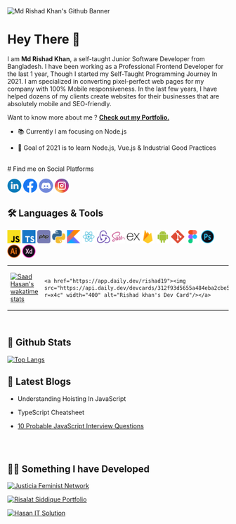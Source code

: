 <img title="" src="https://avatars.githubusercontent.com/u/66918654?v=4" alt="Md Rishad Khan's Github Banner" >

# Hey There 👋

I am **Md Rishad Khan**, a self-taught Junior Software Developer from Bangladesh. I have been working as a Professional Frontend Developer for the last 1 year, Though I started my Self-Taught Programming Journey In 2021. I am specialized in converting pixel-perfect web pages for my company with 100% Mobile responsiveness. In the last few years, I have helped dozens of my clients create websites for their businesses that are absolutely mobile and SEO-friendly.

Want to know more about me ? [**Check out my Portfolio.**](https://rishadprotfolio.netlify.app)

- 📚 Currently I am focusing on Node.js

- 🎯 Goal of 2021 is to learn Node.js, Vue.js & Industrial Good Practices

<br/>
# Find me on Social Platforms

[![Linkedin](https://raw.githubusercontent.com/saadh393/saadh393/main/images/linkedin.png "Linkedin")](https://www.linkedin.com/in/saadh393/ "Linkedin") [![Facebook](https://raw.githubusercontent.com/saadh393/saadh393/main/images/fb.png "Facebook")](http://facebook.com/saadh393 "Facebook") [![Discord](https://raw.githubusercontent.com/saadh393/saadh393/main/images/discord.png "Discord")](https://discordapp.com/users/saadh393#7577 "Discord") [![Instagram](https://raw.githubusercontent.com/saadh393/saadh393/main/images/instagram.png "Instagram")](https://www.instagram.com/saadh393/ "Instagram")

<div>

## 🛠 Languages & Tools

<img title="" src="https://raw.githubusercontent.com/saadh393/saadh393/main/images/javascript%20(2).png" alt="javascript (2).png" width="30" data-align="inline" /> 
<img title="" src="https://raw.githubusercontent.com/saadh393/saadh393/main/images/typescript.png" alt="typescript.png" width="30"data-align="inline"/> 
<img src="https://raw.githubusercontent.com/saadh393/saadh393/main/images/php.png" title="" alt="php.png" width="30" /> 
<img src="https://raw.githubusercontent.com/saadh393/saadh393/main/images/python.png" title="" alt="python.png" width="30" /> 
<img title="" src="https://raw.githubusercontent.com/saadh393/saadh393/main/images/kotlin.png" alt="kotlin.png" width="30" /> 
<img title="" src="https://raw.githubusercontent.com/saadh393/saadh393/main/images/react.png" alt="react.png" data-align="inline" width="30" /> 
<img src="https://raw.githubusercontent.com/saadh393/saadh393/main/images/redux.png" title="" alt="redux.png" width="30" /> 
<img src="https://raw.githubusercontent.com/saadh393/saadh393/main/images/sass.png" title="" alt="sass.png" width="30" /> 
<img src="https://raw.githubusercontent.com/saadh393/saadh393/main/images/express.png" title="" alt="express.png" width="30" /> 
<img src="https://raw.githubusercontent.com/saadh393/saadh393/main/images/firebase.png" title="" alt="firebase.png" width="30" />
<img src="https://raw.githubusercontent.com/saadh393/saadh393/main/images/android.png" title="" alt="android.png" width="30" /> 
<img src="https://raw.githubusercontent.com/saadh393/saadh393/main/images/git.png" title="" alt="git.png" width="30" /> 
<img src="https://raw.githubusercontent.com/saadh393/saadh393/main/images/figma.png" title="" alt="figma.png" width="30" /> 
<img src="https://raw.githubusercontent.com/saadh393/saadh393/main/images/photoshop%20(1).png" title="" alt="photoshop (1).png" width="30" /> 
<img title="" src="https://raw.githubusercontent.com/saadh393/saadh393/main/images/illustrator.png" alt="illustrator.png" width="30" />
<img src="https://raw.githubusercontent.com/saadh393/saadh393/main/images/xd.png" title="" alt="xd.png" width="30" /></div>

<table border="0">
  <tr>
    <td>

[![Saad Hasan's wakatime stats](https://github-readme-stats.vercel.app/api/wakatime?username=@saadh393&layout=compact)](#)

  </td>

  <td>
    
    <a href="https://app.daily.dev/rishad19"><img src="https://api.daily.dev/devcards/312f93d5655a484eba2cbe5937373813.png?r=x4c" width="400" alt="Rishad khan's Dev Card"/></a>
  </td>

  </tr>
</table>
<br/>

## 🌟 Github Stats

[![Top Langs](https://github-readme-stats.vercel.app/api/top-langs/?username=saadh393&layout=compact&langs_count=10)](https://github.com/saadh393)

## 📝 Latest Blogs

- Understanding Hoisting In JavaScript

- TypeScript Cheatsheet

- [10 Probable JavaScript Interview Questions](https://saadh393.medium.com/10-probable-javascript-questions-c7d093b37aa1)

<br/>

<br/>

## 👩‍💻 Something I have Developed

[![Justicia Feminist Network](https://justiciabd.com/)](https://github.com/saadh393/Justicia-Laravel)

[![Risalat Siddique Portfolio](http://risalatsiddique.com/)](https://github.com/saadh393/risalat-portfolio)

[![Hasan IT Solution](https://github-readme-stats.vercel.app/api/pin/?username=saadh393&repo=hasan-it-solution)](https://github.com/saadh393/hasan-it-solution)
